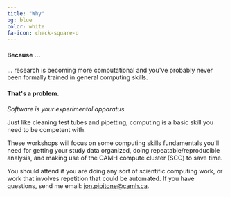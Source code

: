 ```yaml
---
title: "Why"
bg: blue
color: white
fa-icon: check-square-o
---
```


#### Because ...

... research is becoming more computational and you've probably never been
formally trained in general computing skills. 

#### That's a problem. 

*Software is your experimental apparatus.*

Just like cleaning test tubes and pipetting, computing is a basic skill you
need to be competent with. 

These workshops will focus on some computing skills fundamentals you'll need
for getting your study data organized, doing repeatable/reproducible analysis,
and making use of the CAMH compute cluster (SCC) to save time. 

You should attend if you are doing any sort of scientific computing work, or
work that involves repetition that could be automated. If you have questions,
send me email: jon.pipitone@camh.ca.
